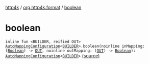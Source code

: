 [http4k](../index.md) / [org.http4k.format](index.md) / [boolean](./boolean.md)

# boolean

`inline fun <BUILDER, reified OUT> `[`AutoMappingConfiguration`](-auto-mapping-configuration/index.md)`<`[`BUILDER`](boolean.md#BUILDER)`>.boolean(noinline inMapping: (`[`Boolean`](https://kotlinlang.org/api/latest/jvm/stdlib/kotlin/-boolean/index.html)`) -> `[`OUT`](boolean.md#OUT)`, noinline outMapping: (`[`OUT`](boolean.md#OUT)`) -> `[`Boolean`](https://kotlinlang.org/api/latest/jvm/stdlib/kotlin/-boolean/index.html)`): `[`AutoMappingConfiguration`](-auto-mapping-configuration/index.md)`<`[`BUILDER`](boolean.md#BUILDER)`>` [(source)](https://github.com/http4k/http4k/blob/master/http4k-core/src/main/kotlin/org/http4k/format/AutoMappingConfiguration.kt#L78)
